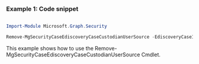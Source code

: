 ### Example 1: Code snippet

```powershell

Import-Module Microsoft.Graph.Security

Remove-MgSecurityCaseEdiscoveryCaseCustodianUserSource -EdiscoveryCaseId $ediscoveryCaseId -EdiscoveryCustodianId $ediscoveryCustodianId -UserSourceId $userSourceId

```
This example shows how to use the Remove-MgSecurityCaseEdiscoveryCaseCustodianUserSource Cmdlet.

